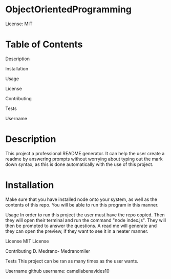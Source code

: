 # ObjectOrientedProgramming
License: MIT

# Table of Contents
Description

Installation

Usage

License

Contributing

Tests

Username

# Description
This project a professional README generator. It can help the user create a readme by answering prompts without worrying about typing out the mark down syntax, as this is done automatically with the use of this project.

# Installation
Make sure that you have installed node onto your system, as well as the contents of this repo. You will be able to run this program in this manner.

Usage
In order to run this project the user must have the repo copied. Then they will open their terminal and run the command "node index.js". They will then be prompted to answer the questions. A read me will generate and they can open the preview, if they want to see it in a neater manner.

License
MIT License

Contributing
D. Medrano- Medranomiler

Tests
This project can be ran as many times as the user wants.

Username
github username: cameliabenavides10
